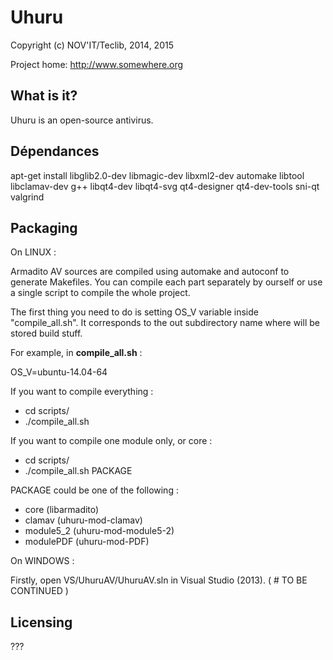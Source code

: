Uhuru
=====

Copyright (c) NOV'IT/Teclib, 2014, 2015

Project home: http://www.somewhere.org

What is it?
-----------

Uhuru is an open-source antivirus.

Dépendances
-----------

apt-get install libglib2.0-dev libmagic-dev libxml2-dev automake libtool libclamav-dev g++ libqt4-dev libqt4-svg qt4-designer qt4-dev-tools sni-qt valgrind

Packaging
---------------------
On LINUX :

Armadito AV sources are compiled using automake and autoconf to generate Makefiles.
You can compile each part separately by ourself or use a single script to compile the whole project.

The first thing you need to do is setting OS_V variable inside "compile_all.sh".
It corresponds to the out subdirectory name where will be stored build stuff.

For example, in **compile_all.sh** :

OS_V=ubuntu-14.04-64

If you want to compile everything :

* cd scripts/
* ./compile_all.sh

If you want to compile one module only, or core :

* cd scripts/
* ./compile_all.sh PACKAGE

PACKAGE could be one of the following : 

* core (libarmadito)
* clamav (uhuru-mod-clamav)
* module5_2 (uhuru-mod-module5-2)
* modulePDF (uhuru-mod-PDF)


On WINDOWS :

Firstly, open VS/UhuruAV/UhuruAV.sln in Visual Studio (2013).
( # TO BE CONTINUED )

Licensing
---------

???

